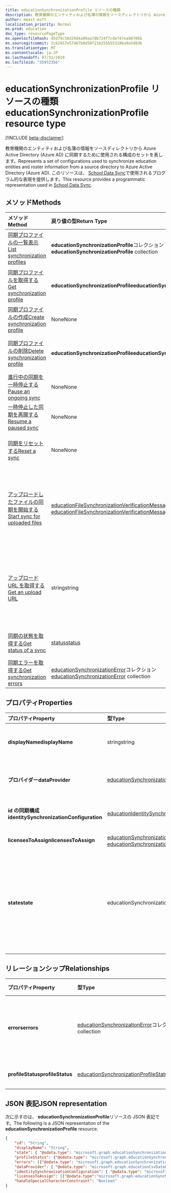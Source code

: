 ```yaml
---
title: educationSynchronizationProfile リソースの種類
description: 教育機関のエンティティおよび名簿の情報をソースディレクトリから Azure Active Directory (Azure AD) に同期するために使用される構成のセットを表します。 このリソースは、School Data Sync で使用されるプログラム的な表現を提供します。
author: mmast-msft
localization_priority: Normal
ms.prod: education
doc_type: resourcePageType
ms.openlocfilehash: d5d79c50d29d4a89aa78b724f7cde747ea90706b
ms.sourcegitcommit: 2c62457e57467b8d50f21b255b553106a9a5d8d6
ms.translationtype: MT
ms.contentlocale: ja-JP
ms.lasthandoff: 07/31/2019
ms.locfileid: "35972356"
---
```

# <a name="educationsynchronizationprofile-resource-type"></a><span data-ttu-id="cc38e-104">educationSynchronizationProfile リソースの種類</span><span class="sxs-lookup"><span data-stu-id="cc38e-104">educationSynchronizationProfile resource type</span></span>

[!INCLUDE [beta-disclaimer](../../includes/beta-disclaimer.md)]

<span data-ttu-id="cc38e-105">教育機関のエンティティおよび名簿の情報をソースディレクトリから Azure Active Directory (Azure AD) に同期するために使用される構成のセットを表します。</span><span class="sxs-lookup"><span data-stu-id="cc38e-105">Represents a set of configurations used to synchronize education entities and roster information from a source directory to Azure Active Directory (Azure AD).</span></span> <span data-ttu-id="cc38e-106">このリソースは、 [School Data Sync](https://sds.microsoft.com)で使用されるプログラム的な表現を提供します。</span><span class="sxs-lookup"><span data-stu-id="cc38e-106">This resource provides a programmatic representation used in [School Data Sync](https://sds.microsoft.com).</span></span>

## <a name="methods"></a><span data-ttu-id="cc38e-107">メソッド</span><span class="sxs-lookup"><span data-stu-id="cc38e-107">Methods</span></span>

| <span data-ttu-id="cc38e-108">メソッド</span><span class="sxs-lookup"><span data-stu-id="cc38e-108">Method</span></span> | <span data-ttu-id="cc38e-109">戻り値の型</span><span class="sxs-lookup"><span data-stu-id="cc38e-109">Return Type</span></span> | <span data-ttu-id="cc38e-110">説明</span><span class="sxs-lookup"><span data-stu-id="cc38e-110">Description</span></span> |
|:-|:-|:-|
| [<span data-ttu-id="cc38e-111">同期プロファイルの一覧表示</span><span class="sxs-lookup"><span data-stu-id="cc38e-111">List synchronization profiles</span></span>](../api/educationsynchronizationprofile-list.md) | <span data-ttu-id="cc38e-112">**educationSynchronizationProfile**コレクション</span><span class="sxs-lookup"><span data-stu-id="cc38e-112">**educationSynchronizationProfile** collection</span></span> | <span data-ttu-id="cc38e-113">テナント内のすべての同期プロファイルの一覧を取得します。</span><span class="sxs-lookup"><span data-stu-id="cc38e-113">Get a list of all the synchronization profiles in the tenant.</span></span> |
| [<span data-ttu-id="cc38e-114">同期プロファイルを取得する</span><span class="sxs-lookup"><span data-stu-id="cc38e-114">Get synchronization profile</span></span>](../api/educationsynchronizationprofile-get.md) | <span data-ttu-id="cc38e-115">**educationSynchronizationProfile**</span><span class="sxs-lookup"><span data-stu-id="cc38e-115">**educationSynchronizationProfile**</span></span> | <span data-ttu-id="cc38e-116">プロファイル識別子を指定して、特定のプロファイルを取得します。</span><span class="sxs-lookup"><span data-stu-id="cc38e-116">Retrieve a specific profile given the profile identifier.</span></span> |
| [<span data-ttu-id="cc38e-117">同期プロファイルの作成</span><span class="sxs-lookup"><span data-stu-id="cc38e-117">Create synchronization profile</span></span>](../api/educationsynchronizationprofile-post.md) | <span data-ttu-id="cc38e-118">None</span><span class="sxs-lookup"><span data-stu-id="cc38e-118">None</span></span> | <span data-ttu-id="cc38e-119">新しい同期プロファイルを作成します。</span><span class="sxs-lookup"><span data-stu-id="cc38e-119">Create a new synchronization profile.</span></span> |
| [<span data-ttu-id="cc38e-120">同期プロファイルの削除</span><span class="sxs-lookup"><span data-stu-id="cc38e-120">Delete synchronization profile</span></span>](../api/educationsynchronizationprofile-delete.md) | <span data-ttu-id="cc38e-121">**educationSynchronizationProfile**</span><span class="sxs-lookup"><span data-stu-id="cc38e-121">**educationSynchronizationProfile**</span></span> | <span data-ttu-id="cc38e-122">プロファイル識別子を指定して、特定のプロファイルを削除します。</span><span class="sxs-lookup"><span data-stu-id="cc38e-122">Delete a specific profile given the profile identifier.</span></span> |
| [<span data-ttu-id="cc38e-123">進行中の同期を一時停止する</span><span class="sxs-lookup"><span data-stu-id="cc38e-123">Pause an ongoing sync</span></span>](../api/educationsynchronizationprofile-pause.md) | <span data-ttu-id="cc38e-124">None</span><span class="sxs-lookup"><span data-stu-id="cc38e-124">None</span></span> | <span data-ttu-id="cc38e-125">進行中の同期を一時停止します。</span><span class="sxs-lookup"><span data-stu-id="cc38e-125">Pause an ongoing synchronization.</span></span> |
| [<span data-ttu-id="cc38e-126">一時停止した同期を再開する</span><span class="sxs-lookup"><span data-stu-id="cc38e-126">Resume a paused sync</span></span>](../api/educationsynchronizationprofile-resume.md) | <span data-ttu-id="cc38e-127">None</span><span class="sxs-lookup"><span data-stu-id="cc38e-127">None</span></span> | <span data-ttu-id="cc38e-128">一時停止した同期を再開します。</span><span class="sxs-lookup"><span data-stu-id="cc38e-128">Resume a paused synchronization.</span></span> |
| [<span data-ttu-id="cc38e-129">同期をリセットする</span><span class="sxs-lookup"><span data-stu-id="cc38e-129">Reset a sync</span></span>](../api/educationsynchronizationprofile-reset.md) | <span data-ttu-id="cc38e-130">None</span><span class="sxs-lookup"><span data-stu-id="cc38e-130">None</span></span> | <span data-ttu-id="cc38e-131">プロファイルの状態をリセットし、同期を再開します。</span><span class="sxs-lookup"><span data-stu-id="cc38e-131">Reset the state of the profile and restart synchronization.</span></span> |
| [<span data-ttu-id="cc38e-132">アップロードしたファイルの同期を開始する</span><span class="sxs-lookup"><span data-stu-id="cc38e-132">Start sync for uploaded files</span></span>](../api/educationsynchronizationprofile-start.md) | <span data-ttu-id="cc38e-133">[educationFileSynchronizationVerificationMessage](educationfilesynchronizationverificationmessage.md)コレクション</span><span class="sxs-lookup"><span data-stu-id="cc38e-133">[educationFileSynchronizationVerificationMessage](educationfilesynchronizationverificationmessage.md) collection</span></span>| <span data-ttu-id="cc38e-134">アップロードしたソースファイルを確認し、同期を開始します。</span><span class="sxs-lookup"><span data-stu-id="cc38e-134">Verify the uploaded source files and start synchronization.</span></span> <span data-ttu-id="cc38e-135">データプロバイダーが[educationCsvDataProvider](educationcsvdataprovider.md)の場合にのみ適用されます。</span><span class="sxs-lookup"><span data-stu-id="cc38e-135">Applies only when the data provider is [educationCsvDataProvider](educationcsvdataprovider.md).</span></span> |
| [<span data-ttu-id="cc38e-136">アップロード URL を取得する</span><span class="sxs-lookup"><span data-stu-id="cc38e-136">Get an upload URL</span></span>](../api/educationsynchronizationprofile-uploadurl.md) | <span data-ttu-id="cc38e-137">string</span><span class="sxs-lookup"><span data-stu-id="cc38e-137">string</span></span> | <span data-ttu-id="cc38e-138">CSV データファイルをアップロードするための短時間の URL を返します。</span><span class="sxs-lookup"><span data-stu-id="cc38e-138">Return the short-lived URL to upload CSV data files.</span></span> <span data-ttu-id="cc38e-139">データプロバイダーが[educationCsvDataProvider](educationcsvdataprovider.md)の場合にのみ適用されます。</span><span class="sxs-lookup"><span data-stu-id="cc38e-139">Applies only when the data provider is [educationCsvDataProvider](educationcsvdataprovider.md).</span></span> |
| [<span data-ttu-id="cc38e-140">同期の状態を取得する</span><span class="sxs-lookup"><span data-stu-id="cc38e-140">Get status of a sync</span></span>](../api/educationsynchronizationprofilestatus-get.md) | [<span data-ttu-id="cc38e-141">status</span><span class="sxs-lookup"><span data-stu-id="cc38e-141">status</span></span>](educationsynchronizationprofilestatus.md) | <span data-ttu-id="cc38e-142">特定の同期プロファイルの状態を返します。</span><span class="sxs-lookup"><span data-stu-id="cc38e-142">Return the status of a specific synchronization profile.</span></span> |
| [<span data-ttu-id="cc38e-143">同期エラーを取得する</span><span class="sxs-lookup"><span data-stu-id="cc38e-143">Get synchronization errors</span></span>](../api/educationsynchronizationerrors-get.md) | <span data-ttu-id="cc38e-144">[educationSynchronizationError](educationsynchronizationerror.md)コレクション</span><span class="sxs-lookup"><span data-stu-id="cc38e-144">[educationSynchronizationError](educationsynchronizationerror.md) collection</span></span>| <span data-ttu-id="cc38e-145">同期中に生成されたすべてのエラーを取得します。</span><span class="sxs-lookup"><span data-stu-id="cc38e-145">Get all the errors generated during synchronization.</span></span> |

## <a name="properties"></a><span data-ttu-id="cc38e-146">プロパティ</span><span class="sxs-lookup"><span data-stu-id="cc38e-146">Properties</span></span>

| <span data-ttu-id="cc38e-147">プロパティ</span><span class="sxs-lookup"><span data-stu-id="cc38e-147">Property</span></span> | <span data-ttu-id="cc38e-148">型</span><span class="sxs-lookup"><span data-stu-id="cc38e-148">Type</span></span> | <span data-ttu-id="cc38e-149">説明</span><span class="sxs-lookup"><span data-stu-id="cc38e-149">Description</span></span> |
|:-|:-|:-|
| <span data-ttu-id="cc38e-150">**displayName**</span><span class="sxs-lookup"><span data-stu-id="cc38e-150">**displayName**</span></span> | <span data-ttu-id="cc38e-151">string</span><span class="sxs-lookup"><span data-stu-id="cc38e-151">string</span></span> |  <span data-ttu-id="cc38e-152">Id を同期するための構成プロファイルの名前。</span><span class="sxs-lookup"><span data-stu-id="cc38e-152">Name of the configuration profile for syncing identities.</span></span>         |
| <span data-ttu-id="cc38e-153">**プロバイダー**</span><span class="sxs-lookup"><span data-stu-id="cc38e-153">**dataProvider**</span></span> | [<span data-ttu-id="cc38e-154">educationSynchronizationDataProvider</span><span class="sxs-lookup"><span data-stu-id="cc38e-154">educationSynchronizationDataProvider</span></span>](educationsynchronizationdataprovider.md) |  <span data-ttu-id="cc38e-155">プロファイルに使用されるデータプロバイダー。</span><span class="sxs-lookup"><span data-stu-id="cc38e-155">The data provider used for the profile.</span></span>         |
| <span data-ttu-id="cc38e-156">**id の同期構成**</span><span class="sxs-lookup"><span data-stu-id="cc38e-156">**identitySynchronizationConfiguration**</span></span> | [<span data-ttu-id="cc38e-157">educationIdentitySynchronizationConfiguration</span><span class="sxs-lookup"><span data-stu-id="cc38e-157">educationIdentitySynchronizationConfiguration</span></span>](educationidentitysynchronizationconfiguration.md) | <span data-ttu-id="cc38e-158">Id の[作成](educationidentitycreationconfiguration.md)または[一致する](educationidentitymatchingconfiguration.md)構成。</span><span class="sxs-lookup"><span data-stu-id="cc38e-158">Identity [creation](educationidentitycreationconfiguration.md) or [matching](educationidentitymatchingconfiguration.md) configuration .</span></span>        |
| <span data-ttu-id="cc38e-159">**licensesToAssign**</span><span class="sxs-lookup"><span data-stu-id="cc38e-159">**licensesToAssign**</span></span> | <span data-ttu-id="cc38e-160">[educationSynchronizationLicenseAssignment](educationsynchronizationlicenseassignment.md)コレクション</span><span class="sxs-lookup"><span data-stu-id="cc38e-160">[educationSynchronizationLicenseAssignment](educationsynchronizationlicenseassignment.md) collection</span></span>|  <span data-ttu-id="cc38e-161">ライセンスのセットアップ構成。</span><span class="sxs-lookup"><span data-stu-id="cc38e-161">License setup configuration.</span></span>        |
| <span data-ttu-id="cc38e-162">**state**</span><span class="sxs-lookup"><span data-stu-id="cc38e-162">**state**</span></span> | <span data-ttu-id="cc38e-163">educationSynchronizationProfileState</span><span class="sxs-lookup"><span data-stu-id="cc38e-163">educationSynchronizationProfileState</span></span> |  <span data-ttu-id="cc38e-164">プロファイルの状態。</span><span class="sxs-lookup"><span data-stu-id="cc38e-164">The state of the profile.</span></span> <span data-ttu-id="cc38e-165">可能な値は、`provisioning`、`provisioned`、`provisioningFailed`、`deleting`、`deletionFailed` です。</span><span class="sxs-lookup"><span data-stu-id="cc38e-165">Possible values are: `provisioning`, `provisioned`, `provisioningFailed`, `deleting`, `deletionFailed`.</span></span>          |

## <a name="relationships"></a><span data-ttu-id="cc38e-166">リレーションシップ</span><span class="sxs-lookup"><span data-stu-id="cc38e-166">Relationships</span></span>

| <span data-ttu-id="cc38e-167">プロパティ</span><span class="sxs-lookup"><span data-stu-id="cc38e-167">Property</span></span> | <span data-ttu-id="cc38e-168">型</span><span class="sxs-lookup"><span data-stu-id="cc38e-168">Type</span></span> | <span data-ttu-id="cc38e-169">説明</span><span class="sxs-lookup"><span data-stu-id="cc38e-169">Description</span></span> |
|:-|:-|:-|
| <span data-ttu-id="cc38e-170">**errors**</span><span class="sxs-lookup"><span data-stu-id="cc38e-170">**errors**</span></span> | <span data-ttu-id="cc38e-171">[educationSynchronizationError](educationsynchronizationerror.md)コレクション</span><span class="sxs-lookup"><span data-stu-id="cc38e-171">[educationSynchronizationError](educationsynchronizationerror.md) collection</span></span>| <span data-ttu-id="cc38e-172">この同期プロファイルに関連付けられているすべてのエラー。</span><span class="sxs-lookup"><span data-stu-id="cc38e-172">All errors associated with this synchronization profile.</span></span> |
| <span data-ttu-id="cc38e-173">**profileStatus**</span><span class="sxs-lookup"><span data-stu-id="cc38e-173">**profileStatus**</span></span> | [<span data-ttu-id="cc38e-174">educationSynchronizationProfileStatus</span><span class="sxs-lookup"><span data-stu-id="cc38e-174">educationSynchronizationProfileStatus</span></span>](educationsynchronizationprofilestatus.md) | <span data-ttu-id="cc38e-175">同期の状態。</span><span class="sxs-lookup"><span data-stu-id="cc38e-175">The synchronization status.</span></span> |

## <a name="json-representation"></a><span data-ttu-id="cc38e-176">JSON 表記</span><span class="sxs-lookup"><span data-stu-id="cc38e-176">JSON representation</span></span>
<span data-ttu-id="cc38e-177">次に示すのは、 **educationSynchronizationProfile**リソースの JSON 表記です。</span><span class="sxs-lookup"><span data-stu-id="cc38e-177">The following is a JSON representation of the **educationSynchronizationProfile** resource.</span></span>

<!-- {
  "blockType": "resource",
  "keyProperty": "id",
  "optionalProperties": [

  ],
  "baseType": "microsoft.graph.entity",
  "@odata.type": "microsoft.graph.educationSynchronizationProfile"
}-->

```json
{
    "id": "String",
    "displayName": "String",
    "state": { "@odata.type": "microsoft.graph.educationSynchronizationProfileState" },
    "profileStatus": {"@odata.type": "microsoft.graph.educationSynchronizationProfileStatus"},
    "errors": [{"@odata.type": "microsoft.graph.educationSynchronizationProfileStatus" }],
    "dataProvider": { "@odata.type": "microsoft.graph.educationCsvDataProvider" },
    "identitySynchronizationConfiguration": { "@odata.type": "microsoft.graph.educationIdentitySynchronizationConfiguration" },
    "licensesToAssign": [{"@odata.type":"microsoft.graph.educationSynchronizationLicenseAssignment"}],
    "handleSpecialCharacterConstraint": "Boolean"
}
```
